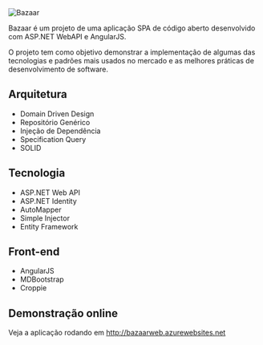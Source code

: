 <img src="http://bazaarweb.azurewebsites.net/app/img/logo-blue.png" alt="Bazaar"> 

Bazaar é um projeto de uma aplicação SPA de código aberto desenvolvido com ASP.NET WebAPI e AngularJS.

O projeto tem como objetivo demonstrar a implementação de algumas das tecnologias e padrões mais usados no mercado e as melhores práticas de desenvolvimento de software.

## Arquitetura

- Domain Driven Design
- Repositório Genérico
- Injeção de Dependência
- Specification Query
- SOLID

## Tecnologia

- ASP.NET Web API
- ASP.NET Identity
- AutoMapper
- Simple Injector
- Entity Framework

## Front-end

- AngularJS
- MDBootstrap
- Croppie

## Demonstração online
Veja a aplicação rodando em <a href="http://bazaarweb.azurewebsites.net" target="_blank">http://bazaarweb.azurewebsites.net</a>
